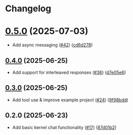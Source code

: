 # Changelog

# [0.5.0](https://github.com/unternet-co/kernel/compare/v0.4.0...v0.5.0) (2025-07-03)

* Add async messaging ([#42](https://github.com/unternet-co/kernel/issues/42)) ([cd6d278](https://github.com/unternet-co/kernel/commit/cd6d2784996b2ab3cb850b8e4645899bc2759501))

## [0.4.0](https://github.com/unternet-co/kernel/compare/v0.3.0...v0.4.0) (2025-06-25)

* Add support for interleaved responses ([#36](https://github.com/unternet-co/kernel/issues/36)) ([d7e05e6](https://github.com/unternet-co/kernel/commit/d7e05e6bbe8383ca4adacacebbfc6bd7cd663e31))

## [0.3.0](https://github.com/unternet-co/kernel/compare/v0.2.0...v0.3.0) (2025-06-25)

* Add tool use & improve example project ([#24](https://github.com/unternet-co/kernel/issues/24)) ([9f98bdd](https://github.com/unternet-co/kernel/commit/9f98bddda17da0872cab74b428a90eb801c097ea))

## 0.2.0 (2025-06-23)

* Add basic kernel chat functionality ([#17](https://github.com/unternet-co/kernel/issues/17)) ([87d01b2](https://github.com/unternet-co/kernel/commit/87d01b2ccefa2a90c848a54db0dc71e8587645ca))
